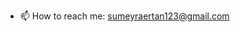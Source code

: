 - 📫 How to reach me: sumeyraertan123@gmail.com
  

<!---
sumeyraertan123/sumeyraertan123 is a ✨ special ✨ repository because its `README.md` (this file) appears on your GitHub profile.
You can click the Preview link to take a look at your changes.
--->

